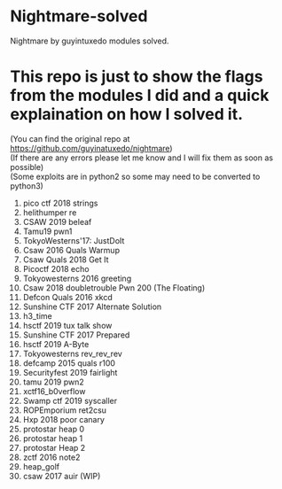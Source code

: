 # Nightmare-solved
Nightmare by guyintuxedo modules solved.

# This repo is just to show the flags from the modules I did and a quick explaination on how I solved it.
(You can find the original repo at https://github.com/guyinatuxedo/nightmare) <br>
(If there are any errors please let me know and I will fix them as soon as possible) <br>
(Some exploits are in python2 so some may need to be converted to python3) <br>

01. pico ctf 2018 strings
02. helithumper re
03. CSAW 2019 beleaf
04. Tamu19 pwn1
05. TokyoWesterns'17: JustDoIt
06. Csaw 2016 Quals Warmup
07. Csaw Quals 2018 Get It
08. Picoctf 2018 echo
09. Tokyowesterns 2016 greeting
10. Csaw 2018 doubletrouble Pwn 200 (The Floating)
11. Defcon Quals 2016 xkcd
12. Sunshine CTF 2017 Alternate Solution
13. h3_time
14. hsctf 2019 tux talk show
15. Sunshine CTF 2017 Prepared
16. hsctf 2019 A-Byte
17. Tokyowesterns rev_rev_rev
18. defcamp 2015 quals r100
19. Securityfest 2019 fairlight
20. tamu 2019 pwn2
21. xctf16_b0verflow
22. Swamp ctf 2019 syscaller
23. ROPEmporium ret2csu
24. Hxp 2018 poor canary
25. protostar heap 0
26. protostar heap 1
27. protostar Heap 2
28. zctf 2016 note2
29. heap_golf
30. csaw 2017 auir (WIP)
